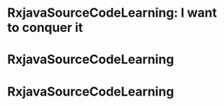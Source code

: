 # RxjavaSourceCodeLearning: I want to conquer it
# RxjavaSourceCodeLearning
# RxjavaSourceCodeLearning

